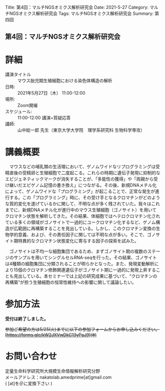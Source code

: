 Title: 第4回：マルチNGSオミクス解析研究会
Date: 2021-5-27
Category: マルチNGSオミクス解析研究会
Tags: マルチNGSオミクス解析研究会
Summary: 第四回

## 第4回：マルチNGSオミクス解析研究会

# 詳細

<div class="detail">
  <dl>
    <dt>講演タイトル</dt>
      <dd class="Title">マウス胎児期生殖細胞における染色体構造の解析</dd>
    <dt>日時:</dt>
      <dd class="date">2021年5月27日（木） 11:00-12:00</dd>
    <dt>場所:</dt>
      <dd>Zoom開催</dd>
    <dt>スケジュール:</dt>
    <dd>11:00-12:00 講演+質疑応答</dd>
    <dt>講師:</dt>
      <dd class="Speaker">山中総一郎 先生（東京大学大学院　理学系研究科  生物科学専攻）</dd>
  </dl>
</div>





# 講義概要

　マウスなどの哺乳類の生活環において、ゲノムワイドなリプログラミングは受精直後の受精卵と生殖細胞で二度起こる。これらの時期に遺伝子発現に抑制的なエピジェネティックマークが消失することが、「多能性の獲得」や「両親から受け継いだエピゲノム記憶の書き換え」につながる。その後、新規DNAメチル化によって、ゲノムワイドな「プログラミング」が起こることで、正常な発生が進行する。この「プログラミング」時に、その受け手となるクロマチンがどのような質的変化を遂げているかに関して、不明な点が多く残されていた。我々はこれまでに、新規DNAメチル化が進行中のマウス生殖細胞（ゴノサイト）を用いてクロマチン状態を解析してきた。その結果、体細胞ではヘテロクロマチン化されている多くの領域がゴノサイトで一過的にユークロマチン化するなど、ゲノム構造が広範囲に再構築することを見出している。しかし、このクロマチン変換の生物学的意義、および、その責任因子に関しては不明な点が多い。そこで、ゴノサイト期特異的なクロマチン状態変化に寄与する因子の探索を試みた。</br>

　ゴノサイトは不均一な細胞集団であるため、まずゴノサイト期の複数のステージのサンプルを用いてシングルセルRNA-seqを行った。その結果、ゴノサイトは4種類の細胞集団に分類されることが明らかとなった。また、発現変動解析により15個のクロマチン修飾関連遺伝子がゴノサイト期に一過的に発現上昇することも見出している。本セミナーでは上記の研究成果に基づいて、“クロマチンの再構築”が担う生殖細胞の恒常性維持への影響に関して議論したい。




# 参加方法
<strong>受付は終了しました。</strong></br>

<s>参加ご希望の方は5/25(火)までに以下の参加フォームからお申し込みください。<br>[https://forms.gle/kW2JXVwDkC13yPaJ9](#)</s>

# お問い合わせ
定量生命科学研究所大規模生命情報解析研究分野<br>
メールアドレス：nakatolab.amedprime[at]gmail.com<br>
( [at]を＠に変換下さい )